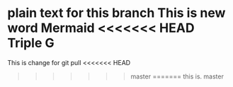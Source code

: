 plain text for this branch
 This is new word
Mermaid
<<<<<<< HEAD
Triple G
=======
This is change for git pull
<<<<<<< HEAD
>>>>>>> master
=======
this is.
>>>>>>> master
